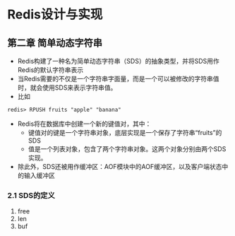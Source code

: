 # Redis设计与实现

## 第二章 简单动态字符串

+ Redis构建了一种名为简单动态字符串（SDS）的抽象类型，并将SDS用作Redis的默认字符串表示
+ 当Redis需要的不仅是一个字符串字面量，而是一个可以被修改的字符串值时，就会使用SDS来表示字符串值。
+ 比如

~~~shell
redis> RPUSH fruits "apple" "banana"
~~~

+ Redis将在数据库中创建一个新的键值对，其中：
    + 键值对的键是一个字符串对象，底层实现是一个保存了字符串“fruits”的SDS
    + 值是一个列表对象，包含了两个字符串对象。这两个对象分别由两个SDS实现。
+ 除此外，SDS还被用作缓冲区：AOF模块中的AOF缓冲区，以及客户端状态中的输入缓冲区

### 2.1 SDS的定义

1. free
2. len
3. buf



